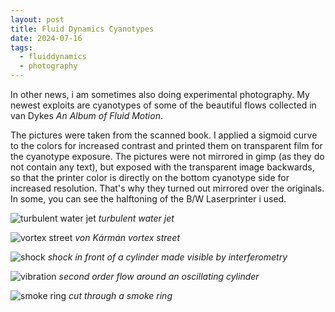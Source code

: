 ```yaml
---
layout: post
title: Fluid Dynamics Cyanotypes
date: 2024-07-16
tags:
  - fluiddynamics
  - photography
---
```

In other news, i am sometimes also doing experimental photography. My newest exploits are cyanotypes of some of the beautiful flows collected in van Dykes _An Album of Fluid Motion_.

The pictures were taken from the scanned book. I applied a sigmoid curve to the colors for increased contrast and printed them on transparent film for the cyanotype exposure. 
The pictures were not mirrored in gimp (as they do not contain any text), but exposed with the transparent image backwards, so that the printer color is directly on the bottom cyanotype side for increased resolution. That's why they turned out mirrored over the originals.
In some, you can see the halftoning of the B/W Laserprinter i used.


![turbulent water jet](/assets/cyanotype/TurbJet.jpg)
_turbulent water jet_

![vortex street](/assets/cyanotype/KarmanVortices.jpg)
_von Kármán vortex street_

![shock](/assets/cyanotype/ShockCyl.jpg)
_shock in front of a cylinder made visible by interferometry_

![vibration](/assets/cyanotype/Vib.jpg)
_second order flow around an oscillating cylinder_

![smoke ring](/assets/cyanotype/VortexRing.jpg)
_cut through a smoke ring_

